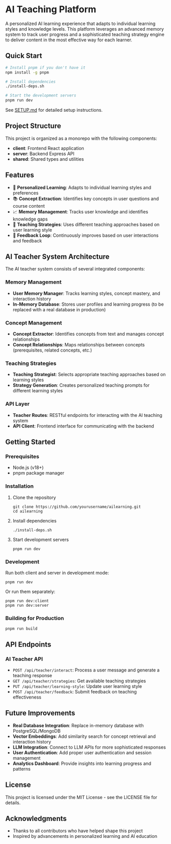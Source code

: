 # AI Teaching Platform

A personalized AI learning experience that adapts to individual learning styles and knowledge levels. This platform leverages an advanced memory system to track user progress and a sophisticated teaching strategy engine to deliver content in the most effective way for each learner.

## Quick Start

```bash
# Install pnpm if you don't have it
npm install -g pnpm

# Install dependencies 
./install-deps.sh

# Start the development servers
pnpm run dev
```

See [SETUP.md](SETUP.md) for detailed setup instructions.

## Project Structure

This project is organized as a monorepo with the following components:

- **client**: Frontend React application
- **server**: Backend Express API
- **shared**: Shared types and utilities

## Features

- 🧠 **Personalized Learning**: Adapts to individual learning styles and preferences
- 📚 **Concept Extraction**: Identifies key concepts in user questions and course content
- 📈 **Memory Management**: Tracks user knowledge and identifies knowledge gaps
- 🎯 **Teaching Strategies**: Uses different teaching approaches based on user learning style
- 🔄 **Feedback Loop**: Continuously improves based on user interactions and feedback

## AI Teacher System Architecture

The AI teacher system consists of several integrated components:

### Memory Management

- **User Memory Manager**: Tracks learning styles, concept mastery, and interaction history
- **In-Memory Database**: Stores user profiles and learning progress (to be replaced with a real database in production)

### Concept Management

- **Concept Extractor**: Identifies concepts from text and manages concept relationships
- **Concept Relationships**: Maps relationships between concepts (prerequisites, related concepts, etc.)

### Teaching Strategies

- **Teaching Strategist**: Selects appropriate teaching approaches based on learning styles
- **Strategy Generation**: Creates personalized teaching prompts for different learning styles

### API Layer

- **Teacher Routes**: RESTful endpoints for interacting with the AI teaching system
- **API Client**: Frontend interface for communicating with the backend

## Getting Started

### Prerequisites

- Node.js (v18+)
- pnpm package manager

### Installation

1. Clone the repository
   ```
   git clone https://github.com/yourusername/ailearning.git
   cd ailearning
   ```

2. Install dependencies
   ```
   ./install-deps.sh
   ```

3. Start development servers
   ```
   pnpm run dev
   ```

### Development

Run both client and server in development mode:
```
pnpm run dev
```

Or run them separately:
```
pnpm run dev:client
pnpm run dev:server
```

### Building for Production

```
pnpm run build
```

## API Endpoints

### AI Teacher API

- `POST /api/teacher/interact`: Process a user message and generate a teaching response
- `GET /api/teacher/strategies`: Get available teaching strategies
- `PUT /api/teacher/learning-style`: Update user learning style
- `POST /api/teacher/feedback`: Submit feedback on teaching effectiveness

## Future Improvements

- **Real Database Integration**: Replace in-memory database with PostgreSQL/MongoDB
- **Vector Embeddings**: Add similarity search for concept retrieval and interaction history
- **LLM Integration**: Connect to LLM APIs for more sophisticated responses
- **User Authentication**: Add proper user authentication and session management
- **Analytics Dashboard**: Provide insights into learning progress and patterns

## License

This project is licensed under the MIT License - see the LICENSE file for details.

## Acknowledgments

- Thanks to all contributors who have helped shape this project
- Inspired by advancements in personalized learning and AI education 